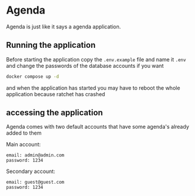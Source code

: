 # Agenda

Agenda is just like it says a agenda application.

## Running the application

Before starting the application copy the `.env.example` file and name it `.env` and change the passwords of the database accounts if you want

```sh
docker compose up -d
```
and when the application has started you may have to reboot the whole application because ratchet has crashed

## accessing the application

Agenda comes with two default accounts that have some agenda's already added to them

Main account:

```
email: admin@admin.com
password: 1234
```

Secondary account:

```
email: guest@guest.com
password: 1234
```
